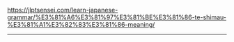 https://jlptsensei.com/learn-japanese-grammar/%E3%81%A6%E3%81%97%E3%81%BE%E3%81%86-te-shimau-%E3%81%A1%E3%82%83%E3%81%86-meaning/

---

